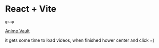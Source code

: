 # React + Vite
    gsap

[Anime Vault](https://awwwards-8ndqy9be5-romantoritsyns-projects.vercel.app/)

it gets some time to load videos, when finished hower center and click =)
